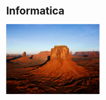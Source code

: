 # Informatica
<img src="https://github.com/aJosue12/Informatica/blob/main/directorio/Desert.jpg?raw=true" alt="Desert.jpg" width="50%"/>
